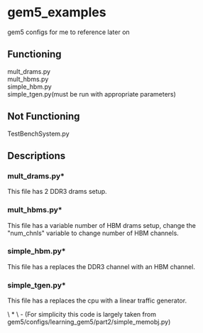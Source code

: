 # gem5_examples
gem5 configs for me to reference later on


## Functioning
mult_drams.py   
mult_hbms.py     
simple_hbm.py   
simple_tgen.py(must be run with appropriate parameters)   


## Not Functioning   
TestBenchSystem.py



## Descriptions  

### mult_drams.py*    
This file has 2 DDR3 drams setup.    

### mult_hbms.py*    
This file has a variable number of HBM drams setup, change the "num_chnls" variable to change number of HBM channels.  

### simple_hbm.py*    
This file has a replaces the DDR3 channel with an HBM channel.

### simple_tgen.py*    
This file has a replaces the cpu with a linear traffic generator.




\ * \ - (For simplicity this code is largely taken from gem5/configs/learning_gem5/part2/simple_memobj.py)
